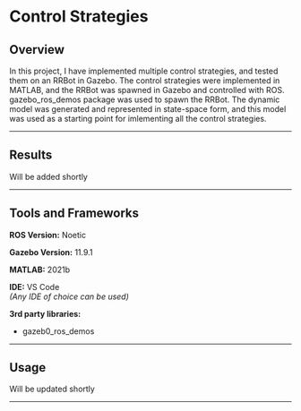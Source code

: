 # Control Strategies

## Overview
In this project, I have implemented multiple control strategies, and tested them on an RRBot in Gazebo. The control strategies were implemented in MATLAB, and the RRBot was spawned in Gazebo and controlled with ROS. gazebo_ros_demos package was used to spawn the RRBot. The dynamic model was generated and represented in state-space form, and this model was used as a starting point for imlementing all the control strategies.

---

## Results
Will be added shortly

---

## Tools and Frameworks
**ROS Version:** Noetic

**Gazebo Version:** 11.9.1

**MATLAB:** 2021b

**IDE:** VS Code <br>
*(Any IDE of choice can be used)*

**3rd party libraries:**
- gazeb0_ros_demos

---
## Usage
Will be updated shortly

---   